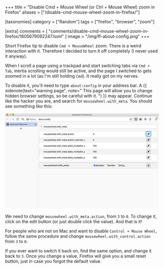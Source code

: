 +++
title = "Disable Cmd + Mouse Wheel (or Ctrl + Mouse Wheel) zoom in Firefox"
aliases = ["/disable-cmd-mouse-wheel-zoom-in-firefox/"]

[taxonomies]
category = ["Random"]
tags = ["firefox", "browser", "zoom"]

[extra]
comments = [
  "comments/disable-cmd-mouse-wheel-zoom-in-firefox/1605679092247.toml"
]
image = "/img/ff-about-config.png"
+++

Short Firefox tip to disable `Cmd + MouseWheel` zoom. There is a weird interaction with it. Therefore I decided to turn it off completely (I never used it anyway).

When I scroll a page using a trackpad and start switching tabs via `Cmd + Tab`, inertia scrolling would still be active, and the page I switched to gets zoomed in a lot (as I'm still holding `Cmd`). It really got on my nerves.

<!-- more -->

To disable it, you'll need to type `about:config` in your address bar. A
{{ sidenote(text="warning page", note="
This page will allow you to change hidden browser settings, so be careful with it.
") }}
may appear. Continue like the hacker you are, and search for `mousewheel.with_meta`. You should see something like this:

![Firefox about:config page](/img/ff-about-config.png)

We need to change `mousewheel.with_meta.action`, from `3` to `0`. To change it, click on the edit button (or just double click the value). And that is it!

For people who are not on Mac and want to disable `Control + Mouse Wheel`, follow the same procedure and change `mousewheel.with_control.action` from `3` to `0`.

If you ever want to switch it back on, find the same option, and change it back to `3`. Once you change a value, Firefox will give you a small reset button, just in case you forgot the default value.
